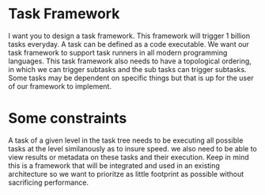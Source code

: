 # Task Framework
I want you to design a task framework. This framework will trigger 1 billion tasks everyday. A task can be defined as a code executable. We want our task framework to support task runners in all modern programming languages. This task framework also needs to have a topological ordering, in which we can trigger subtasks and the sub tasks can trigger subtasks. Some tasks may be dependent on specific things but that is up for the user of our framework to implement. 

# Some constraints
A task of a given level in the task tree needs to be executing all possible tasks at the level similanously as to insure speed. we also need to be able to view results or metadata on these tasks and their execution. Keep in mind this is a framework that will be integrated and used in an existing architecture so we want to prioritze as little footprint as possible without sacrificing performance.
